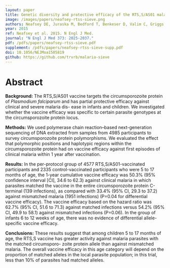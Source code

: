 ```yaml
---
layout: paper
title: Genetic diversity and protective efficacy of the RTS,S/AS01 malaria vaccine
image: /images/papers/neafsey-rtss-sieve.png
authors: Neafsey DE, Juraska M, Bedford T, Benkeser D, Valim C, Griggs A, Lievens M, Abdulla S, Adjei S, Agbenyega T, Agnandji ST, Aide P, Anderson S, Ansong D, Aponte JJ, Asante KP, Bejon P, Birkett AJ, Bruls M, Connolly KM, D'Alessandro U, Dobaño C, Gesase S, Greenwood B, Grimsby J, Tinto H, Hamel MJ, Hoffman I, Kamthunzi P, Kariuki S, Kremsner PG, Leach A, Lell B, Lennon NJ, Lusingu J, Marsh K, Martinson F, Molel JT, Moss EL, Njuguna P, Ockenhouse CF, Ragama Ogutu B, Otieno W, Otieno L, Otieno K, Owusu‑Agyei S, Park DJ, Pellé K, Robbins D, Russ C, Ryan EM, Sacarlal J, Sogoloff B, Sorgho H, Tanner M, Theander T, Valea I, Volkman SK, Yu Q, Lapierre D, Birren BW, Gilbert PB, Wirth DF.
year: 2015
ref: Neafsey et al. 2015. N Engl J Med.
journal: "N Engl J Med 373: 2025-2037."
pdf: /pdfs/papers/neafsey-rtss-sieve.pdf
supplement: /pdfs/papers/neafsey-rtss-sieve-supp.pdf
doi: 10.1056/NEJMoa1505819
github: https://github.com/trvrb/malaria-sieve
---
```


# Abstract

**Background:** The RTS,S/AS01 vaccine targets the circumsporozoite protein of *Plasmodium falciparum* and has partial protective efficacy against clinical and severe malaria dis- ease in infants and children. We investigated whether the vaccine efficacy was specific to certain parasite genotypes at the circumsporozoite protein locus.

**Methods:** We used polymerase chain reaction–based next-generation sequencing of DNA extracted from samples from 4985 participants to survey circumsporozoite protein polymorphisms. We evaluated the effect that polymorphic positions and haplotypic regions within the circumsporozoite protein had on vaccine efficacy against first episodes of clinical malaria within 1 year after vaccination.

**Results:** In the per-protocol group of 4577 RTS,S/AS01-vaccinated participants and 2335 control-vaccinated participants who were 5 to 17 months of age, the 1-year cumulative vaccine efficacy was 50.3% (95% confidence interval [CI], 34.6 to 62.3) against clinical malaria in which parasites matched the vaccine in the entire circumsporozoite protein C-terminal (139 infections), as compared with 33.4% (95% CI, 29.3 to 37.2) against mismatched malaria (1951 infections) (P=0.04 for differential vaccine efficacy). The vaccine efficacy based on the hazard ratio was 62.7% (95% CI, 51.6 to 71.3) against matched infections versus 54.2% (95% CI, 49.9 to 58.1) against mismatched infections (P=0.06). In the group of infants 6 to 12 weeks of age, there was no evidence of differential allele-specific vaccine efficacy.

**Conclusions:** These results suggest that among children 5 to 17 months of age, the RTS,S vaccine has greater activity against malaria parasites with the matched circumsporo- zoite protein allele than against mismatched malaria. The overall vaccine efficacy in this age category will depend on the proportion of matched alleles in the local parasite population; in this trial, less than 10% of parasites had matched alleles.
